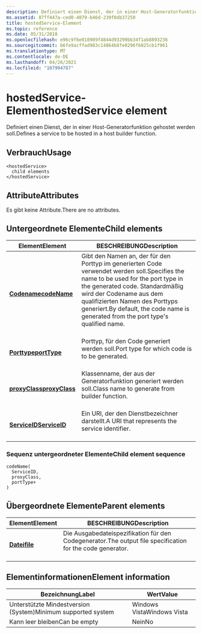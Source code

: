 ```yaml
---
description: Definiert einen Dienst, der in einer Host-Generatorfunktion gehostet werden soll.
ms.assetid: 87ff447a-ced0-4079-b46d-239f0db37250
title: hostedService-Element
ms.topic: reference
ms.date: 05/31/2018
ms.openlocfilehash: e96c9f6e010989f4844d93299bb34f1ab8893236
ms.sourcegitcommit: b6fe9acffad983c14864b8fe0296f6025cb1f961
ms.translationtype: MT
ms.contentlocale: de-DE
ms.lasthandoff: 04/26/2021
ms.locfileid: "107994787"
---
```

# <a name="hostedservice-element"></a><span data-ttu-id="56728-103">hostedService-Element</span><span class="sxs-lookup"><span data-stu-id="56728-103">hostedService element</span></span>

<span data-ttu-id="56728-104">Definiert einen Dienst, der in einer Host-Generatorfunktion gehostet werden soll.</span><span class="sxs-lookup"><span data-stu-id="56728-104">Defines a service to be hosted in a host builder function.</span></span>

## <a name="usage"></a><span data-ttu-id="56728-105">Verbrauch</span><span class="sxs-lookup"><span data-stu-id="56728-105">Usage</span></span>

``` syntax
<hostedService>
  child elements
</hostedService>
```

## <a name="attributes"></a><span data-ttu-id="56728-106">Attribute</span><span class="sxs-lookup"><span data-stu-id="56728-106">Attributes</span></span>

<span data-ttu-id="56728-107">Es gibt keine Attribute.</span><span class="sxs-lookup"><span data-stu-id="56728-107">There are no attributes.</span></span>

## <a name="child-elements"></a><span data-ttu-id="56728-108">Untergeordnete Elemente</span><span class="sxs-lookup"><span data-stu-id="56728-108">Child elements</span></span>



| <span data-ttu-id="56728-109">Element</span><span class="sxs-lookup"><span data-stu-id="56728-109">Element</span></span>                                     | <span data-ttu-id="56728-110">BESCHREIBUNG</span><span class="sxs-lookup"><span data-stu-id="56728-110">Description</span></span>                                                                                                                                                               |
|---------------------------------------------|---------------------------------------------------------------------------------------------------------------------------------------------------------------------------|
| [<span data-ttu-id="56728-111">**Codename**</span><span class="sxs-lookup"><span data-stu-id="56728-111">**codeName**</span></span>](codename.md)<br/>     | <span data-ttu-id="56728-112">Gibt den Namen an, der für den Porttyp im generierten Code verwendet werden soll.</span><span class="sxs-lookup"><span data-stu-id="56728-112">Specifies the name to be used for the port type in the generated code.</span></span> <span data-ttu-id="56728-113">Standardmäßig wird der Codename aus dem qualifizierten Namen des Porttyps generiert.</span><span class="sxs-lookup"><span data-stu-id="56728-113">By default, the code name is generated from the port type's qualified name.</span></span><br/> <br/> |
| [<span data-ttu-id="56728-114">**Porttype**</span><span class="sxs-lookup"><span data-stu-id="56728-114">**portType**</span></span>](porttype.md)<br/>     | <span data-ttu-id="56728-115">Porttyp, für den Code generiert werden soll.</span><span class="sxs-lookup"><span data-stu-id="56728-115">Port type for which code is to be generated.</span></span><br/> <br/>                                                                                                       |
| [<span data-ttu-id="56728-116">**proxyClass**</span><span class="sxs-lookup"><span data-stu-id="56728-116">**proxyClass**</span></span>](proxyclass.md)<br/> | <span data-ttu-id="56728-117">Klassenname, der aus der Generatorfunktion generiert werden soll.</span><span class="sxs-lookup"><span data-stu-id="56728-117">Class name to generate from builder function.</span></span><br/> <br/>                                                                                                      |
| [<span data-ttu-id="56728-118">**ServiceID**</span><span class="sxs-lookup"><span data-stu-id="56728-118">**ServiceID**</span></span>](serviceid.md)<br/>   | <span data-ttu-id="56728-119">Ein URI, der den Dienstbezeichner darstellt.</span><span class="sxs-lookup"><span data-stu-id="56728-119">A URI that represents the service identifier.</span></span><br/> <br/>                                                                                                      |



### <a name="child-element-sequence"></a><span data-ttu-id="56728-120">Sequenz untergeordneter Elemente</span><span class="sxs-lookup"><span data-stu-id="56728-120">Child element sequence</span></span>

``` syntax
codeName(
  ServiceID, 
  proxyClass, 
  portType+
)
```

## <a name="parent-elements"></a><span data-ttu-id="56728-121">Übergeordnete Elemente</span><span class="sxs-lookup"><span data-stu-id="56728-121">Parent elements</span></span>



| <span data-ttu-id="56728-122">Element</span><span class="sxs-lookup"><span data-stu-id="56728-122">Element</span></span>                         | <span data-ttu-id="56728-123">BESCHREIBUNG</span><span class="sxs-lookup"><span data-stu-id="56728-123">Description</span></span>                                                                  |
|---------------------------------|------------------------------------------------------------------------------|
| [<span data-ttu-id="56728-124">**Datei**</span><span class="sxs-lookup"><span data-stu-id="56728-124">**file**</span></span>](file.md)<br/> | <span data-ttu-id="56728-125">Die Ausgabedateispezifikation für den Codegenerator.</span><span class="sxs-lookup"><span data-stu-id="56728-125">The output file specification for the code generator.</span></span><br/> <br/> |



## <a name="element-information"></a><span data-ttu-id="56728-126">Elementinformationen</span><span class="sxs-lookup"><span data-stu-id="56728-126">Element information</span></span>



| <span data-ttu-id="56728-127">Bezeichnung</span><span class="sxs-lookup"><span data-stu-id="56728-127">Label</span></span> | <span data-ttu-id="56728-128">Wert</span><span class="sxs-lookup"><span data-stu-id="56728-128">Value</span></span> |
|-------------------------------------|---------------|
| <span data-ttu-id="56728-129">Unterstützte Mindestversion (System)</span><span class="sxs-lookup"><span data-stu-id="56728-129">Minimum supported system</span></span><br/> | <span data-ttu-id="56728-130">Windows Vista</span><span class="sxs-lookup"><span data-stu-id="56728-130">Windows Vista</span></span> |
| <span data-ttu-id="56728-131">Kann leer bleiben</span><span class="sxs-lookup"><span data-stu-id="56728-131">Can be empty</span></span>                        | <span data-ttu-id="56728-132">Nein</span><span class="sxs-lookup"><span data-stu-id="56728-132">No</span></span>            |



 

 




